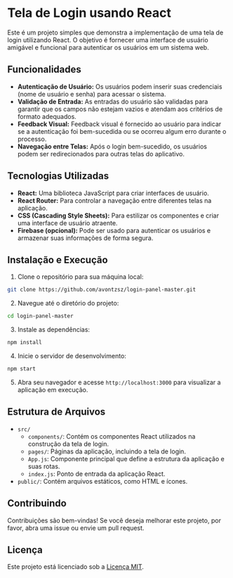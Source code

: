 # Tela de Login usando React

Este é um projeto simples que demonstra a implementação de uma tela de login utilizando React. O objetivo é fornecer uma interface de usuário amigável e funcional para autenticar os usuários em um sistema web.

## Funcionalidades

- **Autenticação de Usuário:** Os usuários podem inserir suas credenciais (nome de usuário e senha) para acessar o sistema.
- **Validação de Entrada:** As entradas do usuário são validadas para garantir que os campos não estejam vazios e atendam aos critérios de formato adequados.
- **Feedback Visual:** Feedback visual é fornecido ao usuário para indicar se a autenticação foi bem-sucedida ou se ocorreu algum erro durante o processo.
- **Navegação entre Telas:** Após o login bem-sucedido, os usuários podem ser redirecionados para outras telas do aplicativo.

## Tecnologias Utilizadas

- **React:** Uma biblioteca JavaScript para criar interfaces de usuário.
- **React Router:** Para controlar a navegação entre diferentes telas na aplicação.
- **CSS (Cascading Style Sheets):** Para estilizar os componentes e criar uma interface de usuário atraente.
- **Firebase (opcional):** Pode ser usado para autenticar os usuários e armazenar suas informações de forma segura.

## Instalação e Execução

1. Clone o repositório para sua máquina local:

```bash
git clone https://github.com/avontzsz/login-panel-master.git
```

2. Navegue até o diretório do projeto:

```bash
cd login-panel-master
```

3. Instale as dependências:

```bash
npm install
```

4. Inicie o servidor de desenvolvimento:

```bash
npm start
```

5. Abra seu navegador e acesse `http://localhost:3000` para visualizar a aplicação em execução.

## Estrutura de Arquivos

- `src/`
  - `components/`: Contém os componentes React utilizados na construção da tela de login.
  - `pages/`: Páginas da aplicação, incluindo a tela de login.
  - `App.js`: Componente principal que define a estrutura da aplicação e suas rotas.
  - `index.js`: Ponto de entrada da aplicação React.
- `public/`: Contém arquivos estáticos, como HTML e ícones.

## Contribuindo

Contribuições são bem-vindas! Se você deseja melhorar este projeto, por favor, abra uma issue ou envie um pull request.

## Licença

Este projeto está licenciado sob a [Licença MIT](LICENSE).
